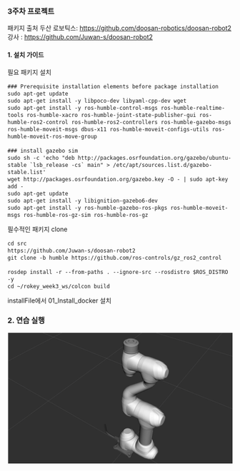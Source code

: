 ### 3주차 프로젝트 
패키지 출처 
두산 로보틱스: https://github.com/doosan-robotics/doosan-robot2
강사 : https://github.com/Juwan-s/doosan-robot2
    
#### 1. 설치 가이드 
필요 패키지 설치 
```
### Prerequisite installation elements before package installation
sudo apt-get update
sudo apt-get install -y libpoco-dev libyaml-cpp-dev wget
sudo apt-get install -y ros-humble-control-msgs ros-humble-realtime-tools ros-humble-xacro ros-humble-joint-state-publisher-gui ros-humble-ros2-control ros-humble-ros2-controllers ros-humble-gazebo-msgs ros-humble-moveit-msgs dbus-x11 ros-humble-moveit-configs-utils ros-humble-moveit-ros-move-group

### install gazebo sim
sudo sh -c 'echo "deb http://packages.osrfoundation.org/gazebo/ubuntu-stable `lsb_release -cs` main" > /etc/apt/sources.list.d/gazebo-stable.list'
wget http://packages.osrfoundation.org/gazebo.key -O - | sudo apt-key add -
sudo apt-get update
sudo apt-get install -y libignition-gazebo6-dev
sudo apt-get install -y ros-humble-gazebo-ros-pkgs ros-humble-moveit-msgs ros-humble-ros-gz-sim ros-humble-ros-gz
```

필수적인 패키지 clone 
```
cd src  
https://github.com/Juwan-s/doosan-robot2
git clone -b humble https://github.com/ros-controls/gz_ros2_control

rosdep install -r --from-paths . --ignore-src --rosdistro $ROS_DISTRO -y
cd ~/rokey_week3_ws/colcon build
```
installFile에서 01_Install_docker 설치 


### 2. 연습 실행
![ros2 launch dsr_bringup2 dsr_bringup2_rviz.launch.py mode:=virtual host:=127.0.0.1 port:=12345 model:=m0609](docs/pr1.png)


